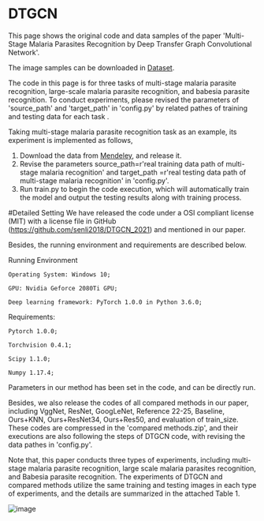 # DTGCN

This page shows the original code and data samples of the paper 'Multi-Stage Malaria Parasites Recognition by Deep Transfer Graph Convolutional Network'.


The image samples can be downloaded in [Dataset](https://data.mendeley.com/datasets/2y232dgw36/draft?a=1ab70b62-66c1-4e06-923c-8a86c4deaca0).

The code in this page is for three tasks of multi-stage malaria parasite recognition, large-scale malaria parasite recognition, and babesia parasite recognition. To conduct experiments, please revised the parameters of 'source_path' and 'target_path' in 'config.py' by related pathes of training and testing data for each task .

Taking multi-stage malaria parasite recognition task as an example, its experiment is implemented as follows,

1. Download the data from  [Mendeley](https://data.mendeley.com/datasets/2y232dgw36/draft?a=1ab70b62-66c1-4e06-923c-8a86c4deaca0), and release it. 
2. Revise the parameters source_path=r'real training data path of multi-stage malaria recognition' and target_path =r'real testing data path of multi-stage malaria recognition' in 'config.py'. 
3. Run train.py to begin the code execution, which will automatically train the model and output the testing results along with training process.

#Detailed Setting
We have released the code under a OSI compliant license (MIT) with a license file in GitHub (https://github.com/senli2018/DTGCN_2021) and mentioned in our paper.

Besides, the running environment and requirements are described below.

Running Environment

	Operating System: Windows 10;

	GPU: Nvidia Geforce 2080Ti GPU;

	Deep learning framework: PyTorch 1.0.0 in Python 3.6.0;

Requirements:

	Pytorch 1.0.0;

	Torchvision 0.4.1;

	Scipy 1.1.0;

	Numpy 1.17.4;

Parameters in our method has been set in the code, and can be directly run. 

Besides, we also release the codes of all compared methods in our paper, including VggNet, ResNet, GoogLeNet, Reference 22-25, Baseline, Ours+KNN, Ours+ResNet34, Ours+Res50, and evaluation of train_size. These codes are compressed in the 'compared methods.zip', and their executions are also following the steps of DTGCN code, with revising the data pathes in 'config.py'.

Note that, this paper conducts three types of experiments, including multi-stage malaria parasite recognition, large scale malaria parasites recognition, and Babesia parasite recognition. The experiments of DTGCN and compared methods utilize the same training and testing images in each type of experiments, and the details are summarized in the attached Table 1.

![image](https://github.com/senli2018/DTGCN_2021/blob/main/Table_1.jpg)
